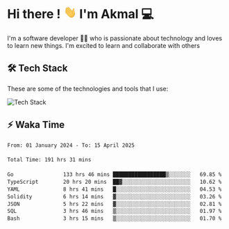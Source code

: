 # Hi there ! <img src="https://github.com/ABSphreak/ABSphreak/blob/master/gifs/Hi.gif" width="30"> I'm Akmal  💻

I'm a software developer 👨‍💻 who is passionate about technology and loves to learn new things. I'm excited to learn and collaborate with others

## 🛠️ Tech Stack

These are some of the technologies and tools that I use:

![Tech Stack](https://skillicons.dev/icons?i=typescript,nodejs,javascript,express,nest,sequelize,go,rabbitmq,python,solidity,react,vue,next,nuxtjs,webpack,vite,tailwindcss,bootstrap,css,scss,html,vercel,firebase,heroku,netlify,docker,postgresql,mongodb,redis,mysql,graphql,git,github,gitlab,vscode,figma,postman,pytorch,tensorflow,bash)

## ⚡ Waka Time
<!--START_SECTION:waka-->

```txt
From: 01 January 2024 - To: 15 April 2025

Total Time: 191 hrs 31 mins

Go                133 hrs 46 mins █████████████████▒░░░░░░░   69.85 %
TypeScript        20 hrs 20 mins  ██▓░░░░░░░░░░░░░░░░░░░░░░   10.62 %
YAML              8 hrs 41 mins   █░░░░░░░░░░░░░░░░░░░░░░░░   04.53 %
Solidity          6 hrs 14 mins   ▓░░░░░░░░░░░░░░░░░░░░░░░░   03.26 %
JSON              5 hrs 22 mins   ▓░░░░░░░░░░░░░░░░░░░░░░░░   02.81 %
SQL               3 hrs 46 mins   ▒░░░░░░░░░░░░░░░░░░░░░░░░   01.97 %
Bash              3 hrs 15 mins   ▒░░░░░░░░░░░░░░░░░░░░░░░░   01.70 %
```

<!--END_SECTION:waka-->


